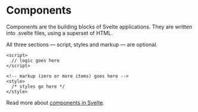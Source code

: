 # Components

Components are the building blocks of Svelte applications. They are written into .svelte files, using a superset of HTML.

All three sections — script, styles and markup — are optional.

```svelte
<script>
  // logic goes here
</script>

<!-- markup (zero or more items) goes here -->
<style>
  /* styles go here */
</style>
```

Read more about [components in Svelte](https://svelte.dev/docs#component-format).
